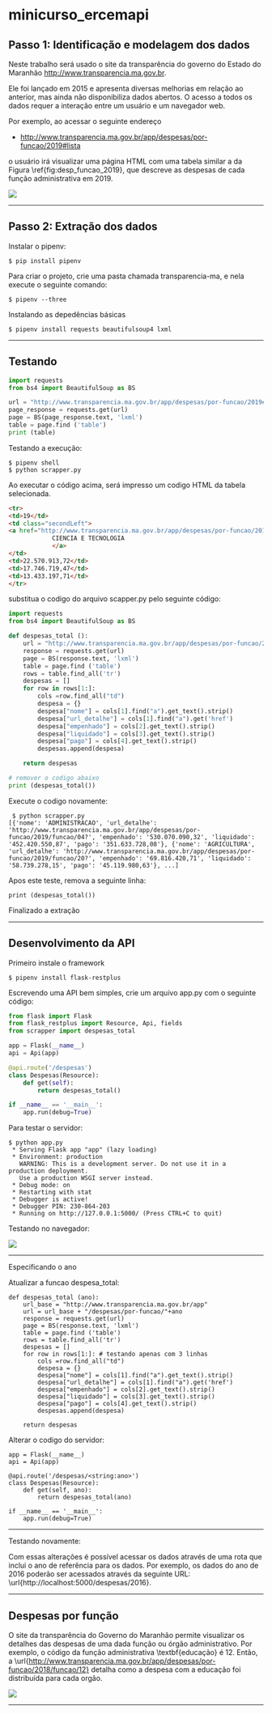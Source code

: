 # minicurso_ercemapi


## Passo 1: Identificação e modelagem dos dados

Neste trabalho será usado o site da transparência do governo do Estado do Maranhão http://www.transparencia.ma.gov.br.

Ele foi lançado em 2015 e apresenta diversas melhorias em relação ao anterior, mas ainda não disponibiliza dados abertos. O acesso a todos os dados requer a interação entre um usuário e um navegador web.

Por exemplo, ao acessar o seguinte endereço 
* http://www.transparencia.ma.gov.br/app/despesas/por-funcao/2019#lista 

o usuário irá visualizar uma página HTML com uma tabela similar a da Figura \ref{fig:desp_funcao_2019}, que descreve as despesas de cada função administrativa em 2019.


![](figuras/dados_despesas.png)



---


## Passo 2: Extração dos dados


Instalar o pipenv:

    $ pip install pipenv

Para criar o projeto, crie uma pasta chamada transparencia-ma, e nela execute o seguinte comando:


    $ pipenv --three

Instalando as depedências básicas

    $ pipenv install requests beautifulsoup4 lxml
    
---
## Testando

```python
import requests
from bs4 import BeautifulSoup as BS

url = "http://www.transparencia.ma.gov.br/app/despesas/por-funcao/2019#lista"
page_response = requests.get(url)
page = BS(page_response.text, 'lxml')
table = page.find ('table')
print (table)
```

Testando a execução:

    $ pipenv shell
    $ python scrapper.py 
    
Ao executar o código acima, será impresso um codigo HTML da tabela selecionada.

```html
<tr>
<td>19</td>
<td class="secondLeft">
<a href="http://www.transparencia.ma.gov.br/app/despesas/por-funcao/2019/funcao/19?">
            CIENCIA E TECNOLOGIA
            </a>
</td>
<td>22.570.913,72</td>
<td>17.746.719,47</td>
<td>13.433.197,71</td>
</tr>
```

substitua o codigo do arquivo scapper.py pelo seguinte código:

```python
import requests
from bs4 import BeautifulSoup as BS

def despesas_total ():
    url = "http://www.transparencia.ma.gov.br/app/despesas/por-funcao/2019#lista"
    response = requests.get(url)
    page = BS(response.text, 'lxml')
    table = page.find ('table')
    rows = table.find_all('tr')
    despesas = []
    for row in rows[1:]: 
        cols =row.find_all("td")
        despesa = {}
        despesa["nome"] = cols[1].find("a").get_text().strip()
        despesa["url_detalhe"] = cols[1].find("a").get('href')
        despesa["empenhado"] = cols[2].get_text().strip()
        despesa["liquidado"] = cols[3].get_text().strip()
        despesa["pago"] = cols[4].get_text().strip()
        despesas.append(despesa)

    return despesas

# remover o codigo abaixo
print (despesas_total())
```

Execute o codigo novamente:

```
 $ python scrapper.py 
[{'nome': 'ADMINISTRACAO', 'url_detalhe': 'http://www.transparencia.ma.gov.br/app/despesas/por-funcao/2019/funcao/04?', 'empenhado': '530.070.090,32', 'liquidado': '452.420.550,87', 'pago': '351.633.728,08'}, {'nome': 'AGRICULTURA', 'url_detalhe': 'http://www.transparencia.ma.gov.br/app/despesas/por-funcao/2019/funcao/20?', 'empenhado': '69.816.420,71', 'liquidado': '58.739.278,15', 'pago': '45.119.980,63'}, ...]
```

Apos este teste, remova a seguinte linha:

    print (despesas_total())

Finalizado a extração

---

## Desenvolvimento da API

Primeiro instale o framework

    $ pipenv install flask-restplus
    
Escrevendo uma API bem simples, crie um arquivo app.py com o seguinte código:

```python
from flask import Flask
from flask_restplus import Resource, Api, fields
from scrapper import despesas_total

app = Flask(__name__)
api = Api(app)

@api.route('/despesas')
class Despesas(Resource):
    def get(self):
        return despesas_total()

if __name__ == '__main__':
    app.run(debug=True)
```

Para testar o servidor:

```
$ python app.py
 * Serving Flask app "app" (lazy loading)
 * Environment: production
   WARNING: This is a development server. Do not use it in a production deployment.
   Use a production WSGI server instead.
 * Debug mode: on
 * Restarting with stat
 * Debugger is active!
 * Debugger PIN: 230-864-203
 * Running on http://127.0.0.1:5000/ (Press CTRL+C to quit)
```

Testando no navegador:

![](figuras/testeapi_1.png)

---
Especificando o ano

Atualizar a funcao despesa_total:

```
def despesas_total (ano):
    url_base = "http://www.transparencia.ma.gov.br/app"
    url = url_base + "/despesas/por-funcao/"+ano
    response = requests.get(url)
    page = BS(response.text, 'lxml')
    table = page.find ('table')
    rows = table.find_all('tr')
    despesas = []
    for row in rows[1:]: # testando apenas com 3 linhas
        cols =row.find_all("td")
        despesa = {}
        despesa["nome"] = cols[1].find("a").get_text().strip()
        despesa["url_detalhe"] = cols[1].find("a").get('href')
        despesa["empenhado"] = cols[2].get_text().strip()
        despesa["liquidado"] = cols[3].get_text().strip()
        despesa["pago"] = cols[4].get_text().strip()
        despesas.append(despesa)

    return despesas
```

Alterar o codigo do servidor:

```
app = Flask(__name__)
api = Api(app)

@api.route('/despesas/<string:ano>')
class Despesas(Resource):
    def get(self, ano):
        return despesas_total(ano)

if __name__ == '__main__':
    app.run(debug=True)
```

---

Testando novamente:

Com essas alterações é possível acessar os dados através de uma rota que inclui o ano de referência para os dados. Por exemplo, os dados do ano de 2016 poderão ser acessados através da seguinte URL: \url{http://localhost:5000/despesas/2016}. 


---
## Despesas por função

O site da transparência do Governo do Maranhão permite  visualizar os detalhes das despesas de uma dada função ou órgão administrativo. Por exemplo, o código da função administrativa \textbf{educação} é 12. Então, a \url{http://www.transparencia.ma.gov.br/app/despesas/por-funcao/2018/funcao/12} detalha como a despesa com a educação foi distribuída para cada orgão.

![](figuras/gastos_por_funcao.png)


---
## 





